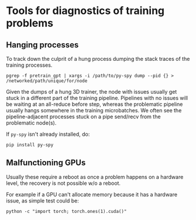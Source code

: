 # Tools for diagnostics of training problems


## Hanging processes


To track down the culprit of a hung process dumping the stack traces of the training processes.
```
pgrep -f pretrain_gpt | xargs -i /path/to/py-spy dump --pid {} > /networked/path/unique/for/node
```

Given the dumps of a hung 3D trainer, the node with issues usually get stuck in a different part of the training pipeline. Pipelines with no issues will be waiting at an all-reduce before step, whereas the problematic pipeline usually hangs somewhere in the training microbatches. We often see the pipeline-adjacent processes stuck on a pipe send/recv from the problematic node(s).

If `py-spy` isn't already installed, do:
```
pip install py-spy
```


## Malfunctioning GPUs

Usually these require a reboot as once a problem happens on a hardware level, the recovery is not possible w/o a reboot.

For example if a GPU can't allocate memory because it has a hardware issue, as simple test could be:

```
python -c "import torch; torch.ones(1).cuda()"
```
